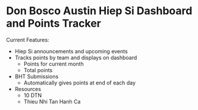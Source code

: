 # Don Bosco Austin Hiep Si Dashboard and Points Tracker
Current Features:
* Hiep Si announcements and upcoming events
* Tracks points by team and displays on dashboard
  * Points for current month
  * Total points
* BHT Submissions
  * Automatically gives points at end of each day
* Resources
  * 10 DTN
  * Thieu Nhi Tan Hanh Ca
